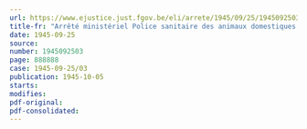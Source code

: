 ```yaml
---
url: https://www.ejustice.just.fgov.be/eli/arrete/1945/09/25/1945092503/justel
title-fr: "Arrêté ministériel Police sanitaire des animaux domestiques. - Fièvre aphteuse"
date: 1945-09-25
source:
number: 1945092503
page: 888888
case: 1945-09-25/03
publication: 1945-10-05
starts:
modifies:
pdf-original:
pdf-consolidated:
---
```


